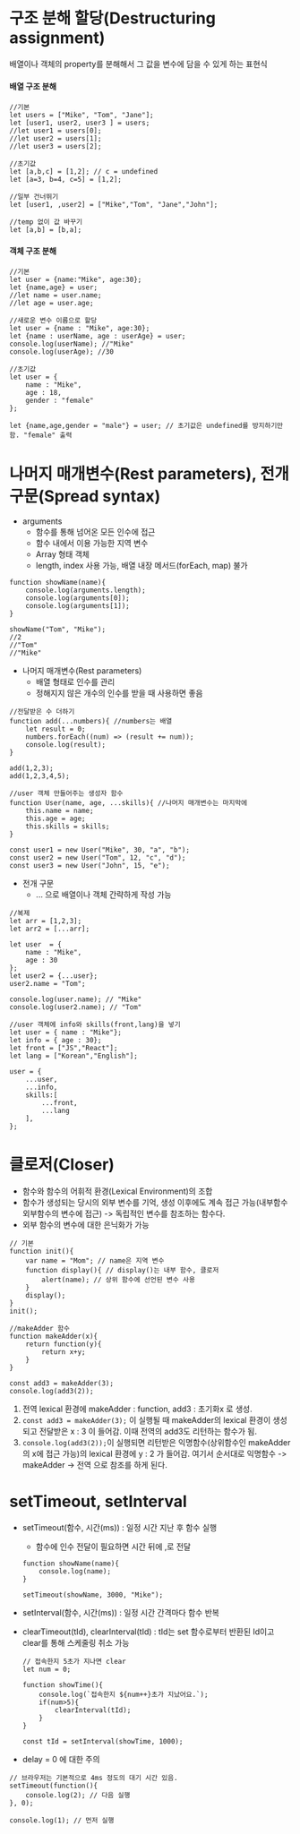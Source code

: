 # 구조 분해 할당(Destructuring assignment)

배열이나 객체의 property를 분해해서 그 값을 변수에 담을 수 있게 하는 표현식

#### 배열 구조 분해

```
//기본
let users = ["Mike", "Tom", "Jane"];
let [user1, user2, user3 ] = users;
//let user1 = users[0];
//let user2 = users[1];
//let user3 = users[2];

//초기값
let [a,b,c] = [1,2]; // c = undefined
let [a=3, b=4, c=5] = [1,2];

//일부 건너뛰기
let [user1, ,user2] = ["Mike","Tom", "Jane","John"];

//temp 없이 값 바꾸기
let [a,b] = [b,a];
```

#### 객체 구조 분해

```
//기본
let user = {name:"Mike", age:30};
let {name,age} = user;
//let name = user.name;
//let age = user.age;

//새로운 변수 이름으로 할당
let user = {name : "Mike", age:30};
let {name : userName, age : userAge} = user;
console.log(userName); //"Mike"
console.log(userAge); //30

//초기값
let user = {
    name : "Mike",
    age : 18,
    gender : "female"
};

let {name,age,gender = "male"} = user; // 초기값은 undefined를 방지하기만 함. "female" 출력
```

# 나머지 매개변수(Rest parameters), 전개 구문(Spread syntax)

- arguments
  - 함수를 통해 넘어온 모든 인수에 접근
  - 함수 내에서 이용 가능한 지역 변수
  - Array 형태 객체
  - length, index 사용 가능, 배열 내장 메서드(forEach, map) 불가

```
function showName(name){
    console.log(arguments.length);
    console.log(arguments[0]);
    console.log(arguments[1]);
}

showName("Tom", "Mike");
//2
//"Tom"
//"Mike"
```

- 나머지 매개변수(Rest parameters)
  - 배열 형태로 인수를 관리
  - 정해지지 않은 개수의 인수를 받을 때 사용하면 좋음

```
//전달받은 수 더하기
function add(...numbers){ //numbers는 배열
    let result = 0;
    numbers.forEach((num) => (result += num));
    console.log(result);
}

add(1,2,3);
add(1,2,3,4,5);

//user 객체 만들어주는 생성자 함수
function User(name, age, ...skills){ //나머지 매개변수는 마지막에
    this.name = name;
    this.age = age;
    this.skills = skills;
}

const user1 = new User("Mike", 30, "a", "b");
const user2 = new User("Tom", 12, "c", "d");
const user3 = new User("John", 15, "e");
```

- 전개 구문
  - ... 으로 배열이나 객체 간략하게 작성 가능

```
//복제
let arr = [1,2,3];
let arr2 = [...arr];

let user  = {
    name : "Mike",
    age : 30
};
let user2 = {...user};
user2.name = "Tom";

console.log(user.name); // "Mike"
console.log(user2.name); // "Tom"

//user 객체에 info와 skills(front,lang)을 넣기
let user = { name : "Mike"};
let info = { age : 30};
let front = ["JS","React"];
let lang = ["Korean","English"];

user = {
    ...user,
    ...info,
    skills:[
        ...front,
        ...lang
    ],
};
```

# 클로저(Closer)

- 함수와 함수의 어휘적 환경(Lexical Environment)의 조합
- 함수가 생성되는 당시의 외부 변수를 기억, 생성 이후에도 계속 접근 가능(내부함수 외부함수의 변수에 접근) -> 독립적인 변수를 참조하는 함수다.
- 외부 함수의 변수에 대한 은닉화가 가능

```
// 기본
function init(){
    var name = "Mom"; // name은 지역 변수
    function display(){ // display()는 내부 함수, 클로저
        alert(name); // 상위 함수에 선언된 변수 사용
    }
    display();
}
init();
```

```
//makeAdder 함수
function makeAdder(x){
    return function(y){
        return x+y;
    }
}

const add3 = makeAdder(3);
console.log(add3(2));
```

1. 전역 lexical 환경에 makeAdder : function, add3 : 초기화x 로 생성.
2. `const add3 = makeAdder(3);` 이 실행될 때 makeAdder의 lexical 환경이 생성되고 전달받은 x : 3 이 들어감. 이때 전역의 add3도 리턴하는 함수가 됨.
3. `console.log(add3(2));`이 실행되면 리턴받은 익명함수(상위함수인 makeAdder의 x에 접근 가능)의 lexical 환경에 y : 2 가 들어감. 여기서 순서대로 익명함수 -> makeAdder -> 전역 으로 참조를 하게 된다.

# setTimeout, setInterval

- setTimeout(함수, 시간(ms)) : 일정 시간 지난 후 함수 실행

  - 함수에 인수 전달이 필요하면 시간 뒤에 ,로 전달

  ```
  function showName(name){
      console.log(name);
  }

  setTimeout(showName, 3000, "Mike");
  ```

- setInterval(함수, 시간(ms)) : 일정 시간 간격마다 함수 반복
- clearTimeout(tId), clearInterval(tId) : tId는 set 함수로부터 반환된 Id이고 clear를 통해 스케줄링 취소 가능

  ```
  // 접속한지 5초가 지나면 clear
  let num = 0;

  function showTime(){
      console.log(`접속한지 ${num++}초가 지났어요.`);
      if(num>5){
          clearInterval(tId);
      }
  }

  const tId = setInterval(showTime, 1000);
  ```

- delay = 0 에 대한 주의

```
// 브라우저는 기본적으로 4ms 정도의 대기 시간 있음.
setTimeout(function(){
    console.log(2); // 다음 실행
}, 0);

console.log(1); // 먼저 실행
```

